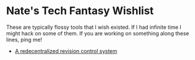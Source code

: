 # Nate's Tech Fantasy Wishlist

These are typically flossy tools that I wish existed. If I had infinite time I might hack on some of them. If you are working on something along these lines, ping me!

- [A redecentralized revision control system](./redrev.md)
